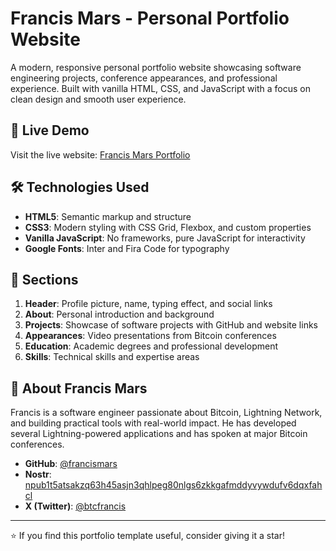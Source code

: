 # Francis Mars - Personal Portfolio Website

A modern, responsive personal portfolio website showcasing software engineering projects, conference appearances, and professional experience. Built with vanilla HTML, CSS, and JavaScript with a focus on clean design and smooth user experience.

## 🚀 Live Demo

Visit the live website: [Francis Mars Portfolio](https://francismars.github.io/www/)

## 🛠️ Technologies Used

- **HTML5**: Semantic markup and structure
- **CSS3**: Modern styling with CSS Grid, Flexbox, and custom properties
- **Vanilla JavaScript**: No frameworks, pure JavaScript for interactivity
- **Google Fonts**: Inter and Fira Code for typography

## 🎯 Sections

1. **Header**: Profile picture, name, typing effect, and social links
2. **About**: Personal introduction and background
3. **Projects**: Showcase of software projects with GitHub and website links
4. **Appearances**: Video presentations from Bitcoin conferences
5. **Education**: Academic degrees and professional development
6. **Skills**: Technical skills and expertise areas

## 👤 About Francis Mars

Francis is a software engineer passionate about Bitcoin, Lightning Network, and building practical tools with real-world impact. He has developed several Lightning-powered applications and has spoken at major Bitcoin conferences.

- **GitHub**: [@francismars](https://github.com/francismars)
- **Nostr**: [npub1t5atsakzq63h45asjn3qhlpeg80nlgs6zkkgafmddyvywdufv6dqxfahcl](https://njump.me/npub1t5atsakzq63h45asjn3qhlpeg80nlgs6zkkgafmddyvywdufv6dqxfahcl)
- **X (Twitter)**: [@btcfrancis](https://x.com/btcfrancis)

---

⭐ If you find this portfolio template useful, consider giving it a star! 